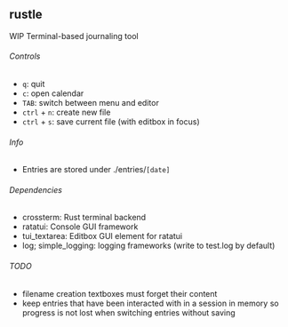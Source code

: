## rustle
WIP Terminal-based journaling tool
###### Controls
- `q`: quit
- `c`: open calendar
- `TAB`: switch between menu and editor
- `ctrl` + `n`: create new file
- `ctrl` + `s`: save current file (with editbox in focus)
###### Info
- Entries are stored under ./entries/`[date]`

###### Dependencies
- crossterm: Rust terminal backend
- ratatui: Console GUI framework
- tui_textarea: Editbox GUI element for ratatui 
- log; simple_logging: logging frameworks (write to test.log by default)

###### TODO
- filename creation textboxes must forget their content
- keep entries that have been interacted with in a session in memory so progress is not lost when switching entries without saving
